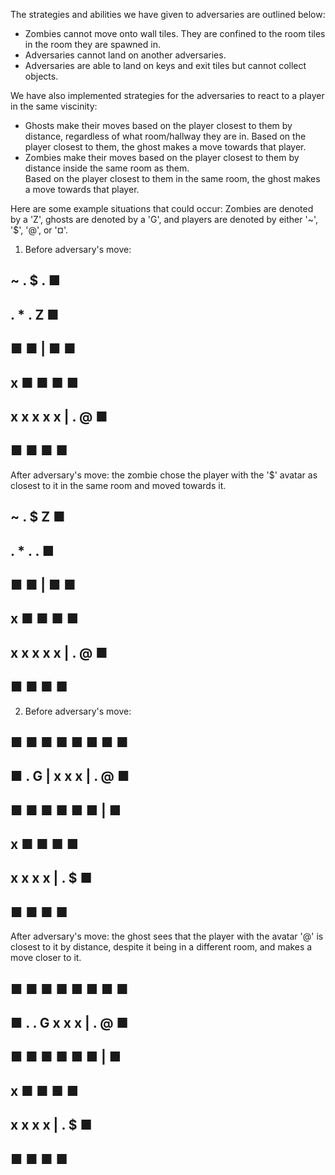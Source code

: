The strategies and abilities we have given to adversaries are outlined below: 

- Zombies cannot move onto wall tiles. They are confined to the room tiles in the room they are spawned in.
- Adversaries cannot land on another adversaries.
- Adversaries are able to land on keys and exit tiles but cannot collect objects.

We have also implemented strategies for the adversaries to react to a player in the same viscinity:  

- Ghosts make their moves based on the player closest to them by distance, regardless of what room/hallway they are in. 
  Based on the player closest to them, the ghost makes a move towards that player.
- Zombies make their moves based on the player closest to them by distance inside the same room as them.    
  Based on the player closest to them in the same room, the ghost makes a move towards that player.
  
Here are some example situations that could occur: Zombies are denoted by a 'Z', ghosts are denoted by a 'G',
and players are denoted by either '~', '$', '@', or '¤'. 

1. Before adversary's move: 
## ~ . $ . ■
## . * . Z ■
## ■ ■ | ■ ■
##     x         ■ ■ ■ ■
##     x x x x x | . @ ■
##               ■ ■ ■ ■

After adversary's move: the zombie chose the player with the '$' avatar as closest to it 
in the same room and moved towards it. 
## ~ . $ Z ■
## . * . . ■
## ■ ■ | ■ ■
##     x         ■ ■ ■ ■
##     x x x x x | . @ ■
##               ■ ■ ■ ■

2. Before adversary's move: 
##  ■ ■ ■ ■       ■ ■ ■ ■
##  ■ . G | x x x | . @ ■ 
##  ■ ■ ■ ■       ■ ■ | ■
##                    x       ■ ■ ■ ■
##                    x x x x | . $ ■
##                            ■ ■ ■ ■

After adversary's move: the ghost sees that the player with the avatar '@' is closest to it by distance, despite
it being in a different room, and makes a move closer to it. 

##  ■ ■ ■ ■       ■ ■ ■ ■
##  ■ . . G x x x | . @ ■
##  ■ ■ ■ ■       ■ ■ | ■
##                    x       ■ ■ ■ ■
##                    x x x x | . $ ■
##                            ■ ■ ■ ■





